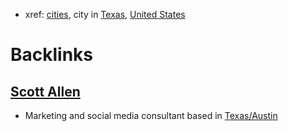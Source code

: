 - xref: [cities](<../cities.md>), city in [Texas](<../Texas.md>), [United States](<../United States.md>)

# Backlinks
## [Scott Allen](<Scott Allen.md>)
- Marketing and social media consultant based in [Texas/Austin](<../Texas/Austin.md>)

